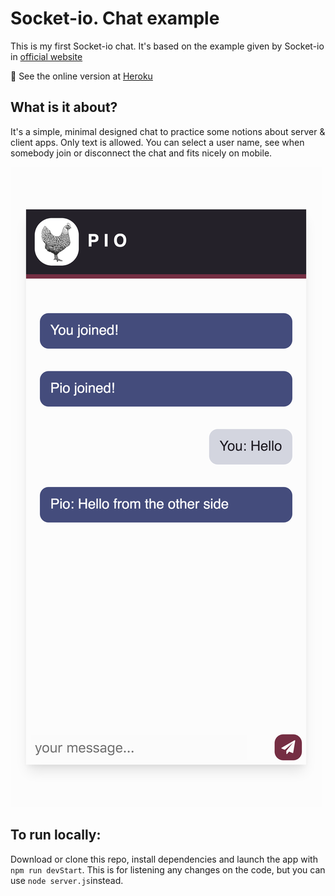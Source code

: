 # Socket-io. Chat example

  

This is my first Socket-io chat. It's based on the example given by Socket-io in [official website](https://socket.io/get-started/chat/)

:rocket: See the online version at [Heroku](https://pio-socketchat.herokuapp.com/)

## What is it about?

It's a simple, minimal designed chat to practice some notions about server & client apps. Only text is allowed. You can select a user name, see when somebody join or disconnect the chat and fits nicely on mobile.

![preview image](public/img/preview.png)


## To run locally:

Download or clone this repo, install dependencies and launch the app with `npm run devStart`. This is for listening any changes on the code, but you can use `node server.js`instead.

